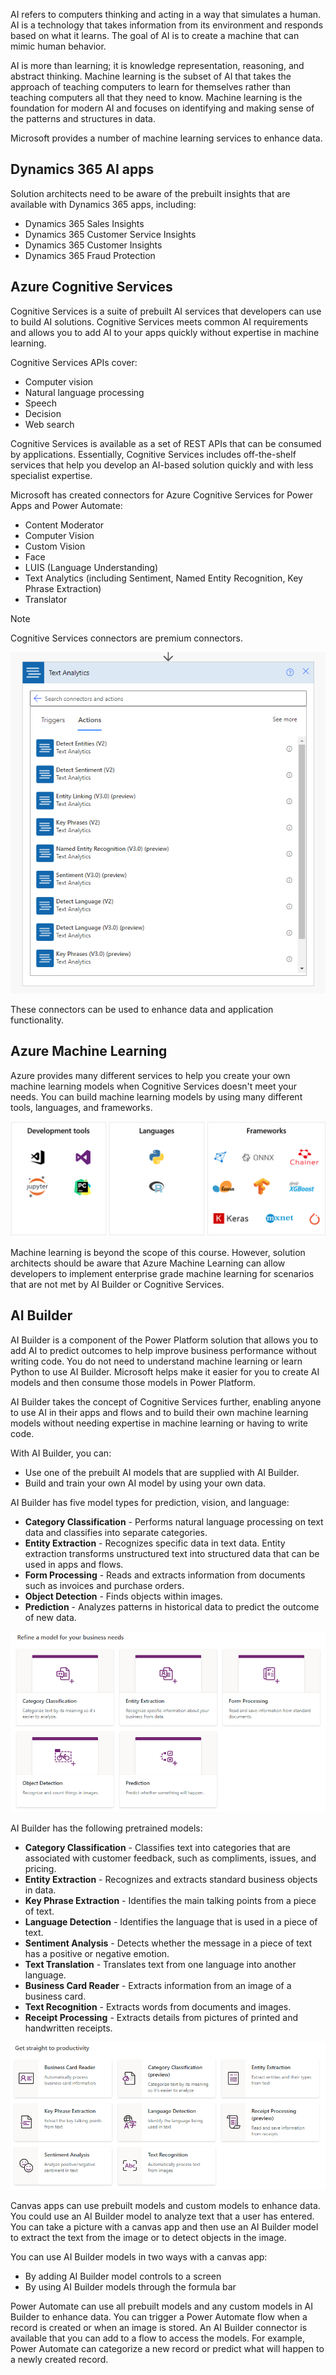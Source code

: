 AI refers to computers thinking and acting in a way that simulates a human. AI is a technology that takes information from its environment and responds based on what it learns. The goal of AI is to create a machine that can mimic human behavior.

AI is more than learning; it is knowledge representation, reasoning, and abstract thinking. Machine learning is the subset of AI that takes the approach of teaching computers to learn for themselves rather than teaching computers all that they need to know. Machine learning is the foundation for modern AI and focuses on identifying and making sense of the patterns and structures in data.

Microsoft provides a number of machine learning services to enhance data.

## Dynamics 365 AI apps

Solution architects need to be aware of the prebuilt insights that are available with Dynamics 365 apps, including:

- Dynamics 365 Sales Insights
- Dynamics 365 Customer Service Insights
- Dynamics 365 Customer Insights
- Dynamics 365 Fraud Protection

## Azure Cognitive Services

Cognitive Services is a suite of prebuilt AI services that developers can use to build AI solutions. Cognitive Services meets common AI requirements and allows you to add AI to your apps quickly without expertise in machine learning. 

Cognitive Services APIs cover:

- Computer vision
- Natural language processing
- Speech
- Decision
- Web search

Cognitive Services is available as a set of REST APIs that can be consumed by applications. Essentially, Cognitive Services includes off-the-shelf services that help you develop an AI-based solution quickly and with less specialist expertise.

Microsoft has created connectors for Azure Cognitive Services for Power Apps and Power Automate:

- Content Moderator
- Computer Vision
- Custom Vision
- Face
- LUIS (Language Understanding)
- Text Analytics (including Sentiment, Named Entity Recognition, Key Phrase Extraction)
- Translator

> [!NOTE]
> Cognitive Services connectors are premium connectors.

![Actions for the Text Analytics connector.](../media/7-text-analytics.png)

These connectors can be used to enhance data and application functionality.

## Azure Machine Learning

Azure provides many different services to help you create your own machine learning models when Cognitive Services doesn't meet your needs. You can build machine learning models by using many different tools, languages, and frameworks.

![Machine learning tools, languages, and frameworks.](../media/7-ml.png)

Machine learning is beyond the scope of this course. However, solution architects should be aware that Azure Machine Learning can allow developers to implement enterprise grade machine learning for scenarios that are not met by AI Builder or Cognitive Services.

## AI Builder

AI Builder is a component of the Power Platform solution that allows you to add AI to predict outcomes to help improve business performance without writing code. You do not need to understand machine learning or learn Python to use AI Builder. Microsoft helps make it easier for you to create AI models and then consume those models in Power Platform.

AI Builder takes the concept of Cognitive Services further, enabling anyone to use AI in their apps and flows and to build their own machine learning models without needing expertise in machine learning or having to write code.

With AI Builder, you can:

- Use one of the prebuilt AI models that are supplied with AI Builder.
- Build and train your own AI model by using your own data.

AI Builder has five model types for prediction, vision, and language:

- **Category Classification** - Performs natural language processing on text data and classifies into separate categories.
- **Entity Extraction** - Recognizes specific data in text data. Entity extraction transforms unstructured text into structured data that can be used in apps and flows.
- **Form Processing** - Reads and extracts information from documents such as invoices and purchase orders.
- **Object Detection** - Finds objects within images.
- **Prediction** - Analyzes patterns in historical data to predict the outcome of new data.

![AI Builder model types.](../media/7-ai-builder-model-types.png)

AI Builder has the following pretrained models:

- **Category Classification** - Classifies text into categories that are associated with customer feedback, such as compliments, issues, and pricing.
- **Entity Extraction** - Recognizes and extracts standard business objects in data.
- **Key Phrase Extraction** - Identifies the main talking points from a piece of text.
- **Language Detection** - Identifies the language that is used in a piece of text.
- **Sentiment Analysis** - Detects whether the message in a piece of text has a positive or negative emotion.
- **Text Translation** - Translates text from one language into another language.
- **Business Card Reader** - Extracts information from an image of a business card.
- **Text Recognition** - Extracts words from documents and images.
- **Receipt Processing** - Extracts details from pictures of printed and handwritten receipts.

![AI Builder prebuilt models.](../media/7-ai-builder-prebuilt-models.png)

Canvas apps can use prebuilt models and custom models to enhance data. You could use an AI Builder model to analyze text that a user has entered. You can take a picture with a canvas app and then use an AI Builder model to extract the text from the image or to detect objects in the image.

You can use AI Builder models in two ways with a canvas app:

- By adding AI Builder model controls to a screen
- By using AI Builder models through the formula bar

Power Automate can use all prebuilt models and any custom models in AI Builder to enhance data. You can trigger a Power Automate flow when a record is created or when an image is stored. An AI Builder connector is available that you can add to a flow to access the models. For example, Power Automate can categorize a new record or predict what will happen to a newly created record.

